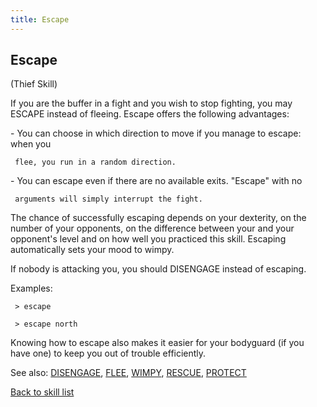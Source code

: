 ```yaml
---
title: Escape
---
```


## Escape

(Thief Skill)

If you are the buffer in a fight and you wish to stop fighting, you may
ESCAPE instead of fleeing. Escape offers the following advantages:

\- You can choose in which direction to move if you manage to escape:
when you

` flee, you run in a random direction.`

\- You can escape even if there are no available exits. "Escape" with no

` arguments will simply interrupt the fight.`

The chance of successfully escaping depends on your dexterity, on the
number of your opponents, on the difference between your and your
opponent's level and on how well you practiced this skill. Escaping
automatically sets your mood to wimpy.

If nobody is attacking you, you should DISENGAGE instead of escaping.

Examples:

` > escape`

` > escape north`

Knowing how to escape also makes it easier for your bodyguard (if you
have one) to keep you out of trouble efficiently.

See also: [DISENGAGE](DISENGAGE "wikilink"), [FLEE](FLEE "wikilink"),
[WIMPY](WIMPY "wikilink"), [RESCUE](RESCUE "wikilink"),
[PROTECT](PROTECT "wikilink")

[Back to skill list](Skill "wikilink")